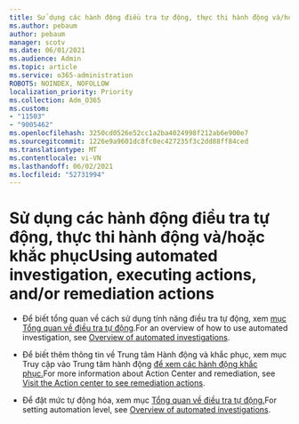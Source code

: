 ```yaml
---
title: Sử dụng các hành động điều tra tự động, thực thi hành động và/hoặc khắc phục
ms.author: pebaum
author: pebaum
manager: scotv
ms.date: 06/01/2021
ms.audience: Admin
ms.topic: article
ms.service: o365-administration
ROBOTS: NOINDEX, NOFOLLOW
localization_priority: Priority
ms.collection: Adm_O365
ms.custom:
- "11503"
- "9005462"
ms.openlocfilehash: 3250cd0526e52cc1a2ba4024998f212ab6e900e7
ms.sourcegitcommit: 1226e9a9601dc8fc8ec427235f3c2dd88ff84ced
ms.translationtype: MT
ms.contentlocale: vi-VN
ms.lasthandoff: 06/02/2021
ms.locfileid: "52731994"
---
```

# <a name="using-automated-investigation-executing-actions-andor-remediation-actions"></a><span data-ttu-id="88e69-102">Sử dụng các hành động điều tra tự động, thực thi hành động và/hoặc khắc phục</span><span class="sxs-lookup"><span data-stu-id="88e69-102">Using automated investigation, executing actions, and/or remediation actions</span></span>

- <span data-ttu-id="88e69-103">Để biết tổng quan về cách sử dụng tính năng điều tra tự động, xem [mục Tổng quan về điều tra tự động](/microsoft-365/security/defender-endpoint/automated-investigations).</span><span class="sxs-lookup"><span data-stu-id="88e69-103">For an overview of how to use automated investigation, see [Overview of automated investigations](/microsoft-365/security/defender-endpoint/automated-investigations).</span></span>

- <span data-ttu-id="88e69-104">Để biết thêm thông tin về Trung tâm Hành động và khắc phục, xem mục Truy cập vào Trung tâm hành động [để xem các hành động khắc phục.](/security/defender-endpoint/auto-investigation-action-center)</span><span class="sxs-lookup"><span data-stu-id="88e69-104">For more information about Action Center and remediation, see [Visit the Action center to see remediation actions](/security/defender-endpoint/auto-investigation-action-center).</span></span>

- <span data-ttu-id="88e69-105">Để đặt mức tự động hóa, xem mục [Tổng quan về điều tra tự động.](/microsoft-365/security/defender-endpoint/automated-investigations)</span><span class="sxs-lookup"><span data-stu-id="88e69-105">For setting automation level, see [Overview of automated investigations](/microsoft-365/security/defender-endpoint/automated-investigations).</span></span>